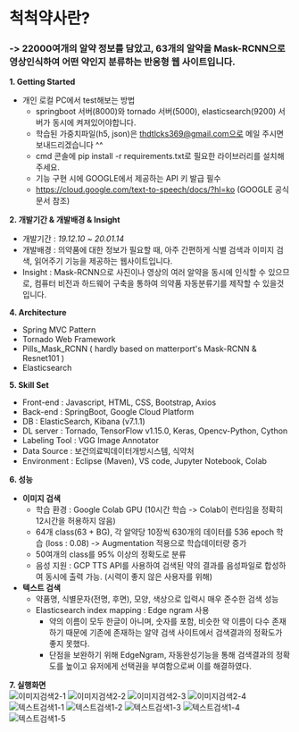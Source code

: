 # 척척약사란?
### -> 22000여개의 알약 정보를 담았고, 63개의 알약을 Mask-RCNN으로 영상인식하여 어떤 약인지 분류하는 반응형 웹 사이트입니다.

**1. Getting Started** <br>
  - 개인 로컬 PC에서 test해보는 방법
    - springboot 서버(8000)와 tornado 서버(5000), elasticsearch(9200) 서버가 동시에 켜져있어야합니다. <br>
    - 학습된 가중치파일(h5, json)은 thdtlcks369@gmail.com으로 메일 주시면 보내드리겠습니다 ^^<br>
    - cmd 콘솔에 pip install -r requirements.txt로 필요한 라이브러리를 설치해주세요.
    - 기능 구현 시에 GOOGLE에서 제공하는 API 키 발급 필수 
    - https://cloud.google.com/text-to-speech/docs/?hl=ko (GOOGLE 공식문서 참조)

**2. 개발기간 & 개발배경 & Insight** <br>
  * 개발기간 : _19.12.10 ~ 20.01.14_ <br>
  * 개발배경 : 의약품에 대한 정보가 필요할 때, 아주 간편하게 식별 검색과 이미지 검색, 읽어주기 기능을 제공하는 웹사이트입니다.<br>
  * Insight : Mask-RCNN으로 사진이나 영상의 여러 알약을 동시에 인식할 수 있으므로, 컴퓨터 비전과 하드웨어 구축을 통하여 의약품 자동분류기를 제작할 수 있을것입니다.

**4. Architecture** <br>
  * Spring MVC Pattern
  * Tornado Web Framework
  * Pills_Mask_RCNN ( hardly based on matterport's Mask-RCNN & Resnet101 )
  * Elasticsearch
  
**5. Skill Set** <br>
  * Front-end : Javascript, HTML, CSS, Bootstrap, Axios    
  * Back-end : SpringBoot,  Google Cloud Platform  
  * DB : ElasticSearch, Kibana (v7.1.1) 
  * DL server : Tornado, TensorFlow v1.15.0, Keras, Opencv-Python, Cython  
  * Labeling Tool : VGG Image Annotator
  * Data Source : 보건의료빅데이터개방시스템, 식약처
  * Environment : Eclipse (Maven), VS code, Jupyter Notebook, Colab 
  
**6. 성능**<br>
  * **이미지 검색** <br>
    * 학습 환경 : Google Colab GPU (10시간 학습 -> Colab이 런타임을 정확히 12시간을 허용하지 않음)
    * 64개 class(63 + BG), 각 알약당 10장씩 630개의 데이터를 536 epoch 학습 (loss : 0.08) -> Augmentation 적용으로 학습데이터량 증가
    * 50여개의 class를 95% 이상의 정확도로 분류 <br>
    * 음성 지원 : GCP TTS API를 사용하여 검색된 약의 결과를 음성파일로 합성하여 동시에 출력 가능. (시력이 좋지 않은 사용자를 위해)
  * **텍스트 검색** <br>
    * 약품명, 식별문자(전명, 후면), 모양, 색상으로 입력시 매우 준수한 검색 성능
    * Elasticsearch index mapping : Edge ngram 사용
      * 약의 이름이 모두 한글이 아니며, 숫자를 포함, 비슷한 약 이름이 다수 존재하기 때문에 기존에 존재하는 알약 검색 사이트에서 검색결과의 정확도가 좋지 못했다.
      * 단점을 보완하기 위해 EdgeNgram, 자동완성기능을 통해 검색결과의 정확도를 높이고 유저에게 선택권을 부여함으로써 이를 해결하였다. 
    

**7. 실행화면** <br>
    ![이미지검색2-1](https://user-images.githubusercontent.com/40975942/72503039-1eae5e00-387e-11ea-8725-9d134abb9a57.jpg)
    ![이미지검색2-2](https://user-images.githubusercontent.com/40975942/72503109-4a314880-387e-11ea-8474-b5f7dc0914d8.jpg)
    ![이미지검색2-3](https://user-images.githubusercontent.com/40975942/72503110-4a314880-387e-11ea-9100-7eac3fc124c9.jpg)
    ![이미지검색2-4](https://user-images.githubusercontent.com/40975942/72503111-4a314880-387e-11ea-8f39-8ff8b94265e0.jpg)
    ![텍스트검색1-1](https://user-images.githubusercontent.com/40975942/72503112-4ac9df00-387e-11ea-881b-a693ed2dc68b.jpg)
    ![텍스트검색1-2](https://user-images.githubusercontent.com/40975942/72503108-4a314880-387e-11ea-8047-2aff51962c48.jpg)
    ![텍스트검색1-3](https://user-images.githubusercontent.com/40975942/72503175-7947ba00-387e-11ea-88fe-f2a6701962e7.jpg)
    ![텍스트검색1-4](https://user-images.githubusercontent.com/40975942/72503176-79e05080-387e-11ea-89cc-e92083a92f15.jpg)
    ![텍스트검색1-5](https://user-images.githubusercontent.com/40975942/72503178-79e05080-387e-11ea-8b67-bb2c8697e9d6.jpg)
    
    
